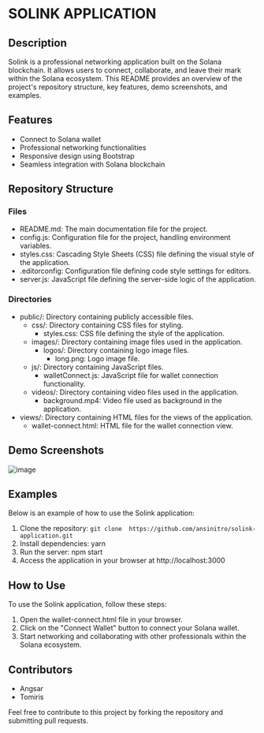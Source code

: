 # SOLINK APPLICATION

## Description
Solink is a professional networking application built on the Solana blockchain. It allows users to connect, collaborate, and leave their mark within the Solana ecosystem. This README provides an overview of the project's repository structure, key features, demo screenshots, and examples.

## Features
- Connect to Solana wallet
- Professional networking functionalities
- Responsive design using Bootstrap
- Seamless integration with Solana blockchain
  
## Repository Structure
### Files
- README.md: The main documentation file for the project.
- config.js: Configuration file for the project, handling environment variables.
- styles.css: Cascading Style Sheets (CSS) file defining the visual style of the application.
- .editorconfig: Configuration file defining code style settings for editors.
- server.js: JavaScript file defining the server-side logic of the application.

### Directories
- public/: Directory containing publicly accessible files.
  - css/: Directory containing CSS files for styling.
    - styles.css: CSS file defining the style of the application.
  - images/: Directory containing image files used in the application.
    - logos/: Directory containing logo image files.
      - long.png: Logo image file.
  - js/: Directory containing JavaScript files.
    - walletConnect.js: JavaScript file for wallet connection functionality.
  - videos/: Directory containing video files used in the application.
    - background.mp4: Video file used as background in the application.
- views/: Directory containing HTML files for the views of the application.
  - wallet-connect.html: HTML file for the wallet connection view.


## Demo Screenshots
![image](https://github.com/ansinitro/solink-application/assets/124910398/e1995cdd-57cc-4f2e-bcf8-c0edb8980d04)


## Examples
Below is an example of how to use the Solink application:

1. Clone the repository: `git clone 
https://github.com/ansinitro/solink-application.git`
2. Install dependencies: yarn
3. Run the server: npm start
4. Access the application in your browser at http://localhost:3000

## How to Use
To use the Solink application, follow these steps:
1. Open the wallet-connect.html file in your browser.
2. Click on the "Connect Wallet" button to connect your Solana wallet.
3. Start networking and collaborating with other professionals within the Solana ecosystem.

## Contributors
- Angsar
- Tomiris

Feel free to contribute to this project by forking the repository and submitting pull requests.
